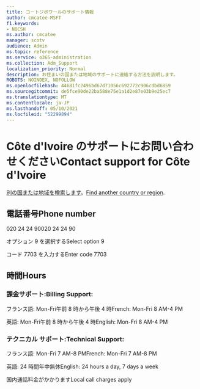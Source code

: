 ```yaml
---
title: コートジボワールのサポート情報
author: cmcatee-MSFT
f1.keywords:
- NOCSH
ms.author: cmcatee
manager: scotv
audience: Admin
ms.topic: reference
ms.service: o365-administration
ms.collection: Adm_Support
localization_priority: Normal
description: お住まいの国または地域のサポートに連絡する方法を説明します。
ROBOTS: NOINDEX, NOFOLLOW
ms.openlocfilehash: 44681fc2496bd67d71056c692772c906cdbd6859
ms.sourcegitcommit: de5fce90de22ba588e75e1a1d2e87e03b9e25ec7
ms.translationtype: MT
ms.contentlocale: ja-JP
ms.lasthandoff: 05/10/2021
ms.locfileid: "52299894"
---
```

# <a name="contact-support-for-cte-divoire"></a><span data-ttu-id="5919e-103">Côte d'Ivoire のサポートにお問い合わせください</span><span class="sxs-lookup"><span data-stu-id="5919e-103">Contact support for Côte d'Ivoire</span></span>

<span data-ttu-id="5919e-104">[別の国または地域を検索します](../../business-video/get-help-support.md)。</span><span class="sxs-lookup"><span data-stu-id="5919e-104">[Find another country or region](../../business-video/get-help-support.md).</span></span>

## <a name="phone-number"></a><span data-ttu-id="5919e-105">電話番号</span><span class="sxs-lookup"><span data-stu-id="5919e-105">Phone number</span></span>
<span data-ttu-id="5919e-106">020 24 24 90</span><span class="sxs-lookup"><span data-stu-id="5919e-106">020 24 24 90</span></span>

<span data-ttu-id="5919e-107">オプション 9 を選択する</span><span class="sxs-lookup"><span data-stu-id="5919e-107">Select option 9</span></span>

<span data-ttu-id="5919e-108">コード 7703 を入力する</span><span class="sxs-lookup"><span data-stu-id="5919e-108">Enter code 7703</span></span>

## <a name="hours"></a><span data-ttu-id="5919e-109">時間</span><span class="sxs-lookup"><span data-stu-id="5919e-109">Hours</span></span>
### <a name="billing-support"></a><span data-ttu-id="5919e-110">課金サポート:</span><span class="sxs-lookup"><span data-stu-id="5919e-110">Billing Support:</span></span>

<span data-ttu-id="5919e-111">フランス語: Mon-Fri午前 8 時から午後 4 時</span><span class="sxs-lookup"><span data-stu-id="5919e-111">French: Mon-Fri 8 AM-4 PM</span></span>

<span data-ttu-id="5919e-112">英語: Mon-Fri午前 8 時から午後 4 時</span><span class="sxs-lookup"><span data-stu-id="5919e-112">English: Mon-Fri 8 AM-4 PM</span></span>

### <a name="technical-support"></a><span data-ttu-id="5919e-113">テクニカル サポート:</span><span class="sxs-lookup"><span data-stu-id="5919e-113">Technical Support:</span></span>

<span data-ttu-id="5919e-114">フランス語: Mon-Fri 7 AM-8 PM</span><span class="sxs-lookup"><span data-stu-id="5919e-114">French: Mon-Fri 7 AM-8 PM</span></span>

<span data-ttu-id="5919e-115">英語: 24 時間年中無休</span><span class="sxs-lookup"><span data-stu-id="5919e-115">English: 24 hours a day, 7 days a week</span></span>

<span data-ttu-id="5919e-116">国内通話料金がかかります</span><span class="sxs-lookup"><span data-stu-id="5919e-116">Local call charges apply</span></span>
